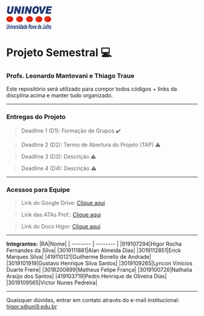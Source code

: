 <img src="https://github.com/HigorRoc/Uninove_2021.1/blob/main/Uninove-Logo.png" width="120" height="60">

# Projeto Semestral :computer:
###  Profs. Leonardo Mantovani e Thiago Traue

Este repositório será utilizado para compor todos códigos + links da discplina acima e manter tudo organizado.

---

### Entregas do Projeto
> Deadline 1 (D1): Formação de Grupos :heavy_check_mark:

> Deadline 2 (D2): Termo de Abertura do Projeto (TAP) :warning:
 
> Deadline 3 (D3): Descrição :warning:

> Deadline 4 (D4): Descrição :warning:

---

### Acessos para Equipe
> Link do Google Drive: [Clique aqui](https://drive.google.com/drive/folders/1TQ4R1zAJbMYrvhK5LGLx2bm1XxnigTG1?usp=sharing)

> Link das ATAs Prof.: [Clique aqui](https://drive.google.com/drive/folders/1GkMp8BqrnxAw8n-IObrcnVXOnL844meu)

> Link do Docs Higor: [Clique aqui](https://docs.google.com/document/d/1ErNxuZLS5ess4oK_snBBgIluSwpeFhImzGmT7Dl7gDY/edit?usp=sharing)


---

**Integrantes:** 
|RA|Nome|
| -------- | -------- | 
|919107294|Higor Rocha Fernandes da Silva|
|3019111881|Alan Almeida Dias|
|3019112851|Erick Marques Silva|
|419110121|Guilherme Bonello de Andrade|
|3019101919|Gustavo Henrique Silva Santos|
|3019109265|Lyncon Vinicios Duarte Freire|
|3018200899|Matheus Felipe França|
|3019100726|Nathalia Araújo dos Santos|
|419103719|Pedro Henrique de Oliveira Dias|
|3019109565|Victor Nunes Pedreira|

---

Quaisquer dúvidas, entrar em contato através do e-mail institucional: 
higor.s@uni9.edu.br
